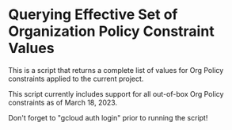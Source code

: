 # Querying Effective Set of Organization Policy Constraint Values

This is a script that returns a complete list of values for Org Policy constraints applied to the current project.

This script currently includes support for all out-of-box Org Policy constraints as of March 18, 2023.

Don't forget to "gcloud auth login" prior to running the script!
